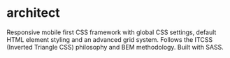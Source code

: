 # architect
Responsive mobile first CSS framework with global CSS settings, default HTML element styling and an advanced grid system. Follows the ITCSS (Inverted Triangle CSS) philosophy and BEM methodology. Built with SASS.
